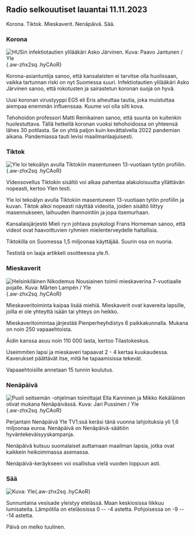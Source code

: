 ## Radio selkouutiset lauantai 11.11.2023

Korona. Tiktok. Mieskaverit. Nenäpäivä. Sää.

### Korona

![HUSin infektiotautien ylilääkäri Asko Järvinen. Kuva: Paavo Jantunen / Yle](https://images.cdn.yle.fi/image/upload/c_crop,h_3027,w_5382,x_0,y_311/ar_1.7777777777777777,c_fill,g_faces,h_675,w_1200/dpr_1.0/q_auto:eco/f_auto/fl_lossy/v1699692578/39-1199235654f3bb0eba14){.aw-zhx2sq .hyCAoR}

Korona-asiantuntija sanoo, että kansalaisten ei tarvitse olla huolissaan, vaikka tartunnan riski on nyt Suomessa suuri. Infektiotautien ylilääkäri Asko Järvinen sanoo, että rokotusten ja sairastetun koronan suoja on hyvä.

Uusi koronan virustyyppi EG5 eli Eris aiheuttaa tautia, joka muistuttaa aiempaa enemmän influenssaa. Kuume voi olla silti kova.

Tehohoidon professori Matti Reinikainen sanoo, että suunta on kuitenkin huolestuttava. Tällä hetkellä koronan vuoksi tehohoidossa on yhteensä lähes 30 potilasta. Se on yhtä paljon kuin kevättalvella 2022 pandemian aikana. Pandemiassa tauti levisi maailmanlaajuisesti.

### Tiktok

![Yle loi tekoälyn avulla Tiktokiin masentuneen 13-vuotiaan tytön profiilin. ](https://images.cdn.yle.fi/image/upload/c_crop,h_2955,w_5255,x_371,y_789/ar_1.7777777777777777,c_fill,g_faces,h_675,w_1200/dpr_1.0/q_auto:eco/f_auto/fl_lossy/v1697625813/39-1187987652fb3e8a7ce7){.aw-zhx2sq .hyCAoR}

Videosovellus Tiktokin sisältö voi alkaa pahentaa alakuloisuutta yllättävän nopeasti, kertoo Ylen testi.

Yle loi tekoälyn avulla Tiktokiin masentuneen 13-vuotiaan tytön profiilin ja kuvan. Tiktok alkoi nopeasti näyttää videoita, joiden sisältö liittyy masennukseen, laihuuden ihannointiin ja jopa itsemurhaan.

Kansalaisjärjestö Mieli ry:n johtava psykologi Frans Horneman sanoo, että videot ovat haavoittuvien ryhmien mielenterveydelle haitallisia.

Tiktokilla on Suomessa 1,5 miljoonaa käyttäjää. Suurin osa on nuoria.

Testistä on laaja artikkeli osoitteessa yle.fi.

### Mieskaverit

![Helsinkiläinen Nikodemus Nousiainen toimii mieskaverina 7-vuotiaalle pojalle. Kuva: Mårten Lampén / Yle](https://images.cdn.yle.fi/image/upload/c_crop,h_2250,w_4000,x_0,y_150/ar_1.7777777777777777,c_fill,g_faces,h_675,w_1200/dpr_1.0/q_auto:eco/f_auto/fl_lossy/v1699361417/39-1197061654a30293868a){.aw-zhx2sq .hyCAoR}

Mieskaveritoiminta kaipaa lisää miehiä. Mieskaverit ovat kavereita lapsille, joilla ei ole yhteyttä isään tai yhteys on heikko.

Mieskaveritoimintaa järjestää Pienperheyhdistys 6 paikkakunnalla. Mukana on noin 250 vapaaehtoista.

Äidin kanssa asuu noin 110 000 lasta, kertoo Tilastokeskus.

Useimmiten lapsi ja mieskaveri tapaavat 2 - 4 kertaa kuukaudessa. Kaverukset päättävät itse, mitä he tapaamisissa tekevät.

Vapaaehtoisille annetaan 15 tunnin koulutus.

### Nenäpäivä

![Puoli seitsemän -ohjelman toimittajat Ella Kanninen ja Mikko Kekäläinen olivat mukana Nenäpäivässä. Kuva: Jari Pussinen / Yle](https://images.cdn.yle.fi/image/upload/c_crop,h_3125,w_5557,x_0,y_126/ar_1.7777777777777777,c_fill,g_faces,h_675,w_1200/dpr_1.0/q_auto:eco/f_auto/fl_lossy/v1699531130/39-1198130654cc7a81d6f6){.aw-zhx2sq .hyCAoR}

Perjantain Nenäpäivä Yle TV1:ssä keräsi tänä vuonna lahjoituksia yli 1,6 miljoonaa euroa. Nenäpäivä on Nenäpäivä-säätiön hyväntekeväisyyskampanja.

Nenäpäivä kutsuu suomalaiset auttamaan maailman lapsia, jotka ovat kaikkein heikoimmassa asemassa.

Nenäpäivä-keräykseen voi osallistua vielä vuoden loppuun asti.

### Sää

![ Kuva: Yle](https://images.cdn.yle.fi/image/upload/c_crop,h_1080,w_1919,x_0,y_0/ar_1.7777777777777777,c_fill,g_faces,h_675,w_1200/dpr_1.0/q_auto:eco/f_auto/fl_lossy/v1699717391/39-1199335654fa0f0a84d5){.aw-zhx2sq .hyCAoR}

Sunnuntaina vesisade yleistyy etelässä. Maan keskiosissa liikkuu lumisateita. Lämpötila on eteläosissa 0 -- -4 astetta. Pohjoisessa on -9 -- -14 astetta.

Päivä on melko tuulinen.
